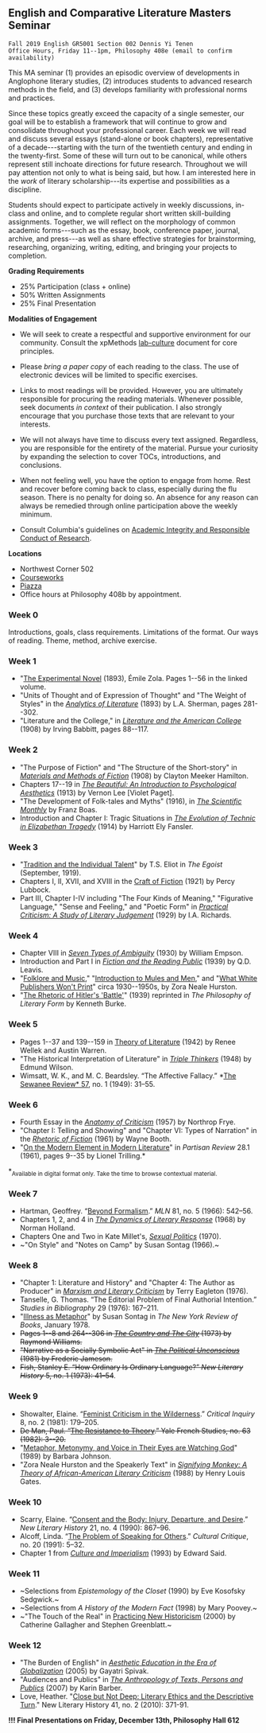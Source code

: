 ## English and Comparative Literature Masters Seminar

```
Fall 2019 English GR5001 Section 002 Dennis Yi Tenen
Office Hours, Friday 11--1pm, Philosophy 408e (email to confirm availability)
```

This MA seminar (1) provides an episodic overview of developments in Anglophone literary
studies, (2) introduces students to advanced research methods in the field, and (3) develops
familiarity with professional norms and practices.

Since these topics greatly exceed the capacity of a single semester, our goal will be to
establish a framework that will continue to grow and consolidate throughout your professional
career. Each week we will read and discuss several essays (stand-alone or book chapters),
representative of a decade---starting with the turn of the twentieth century and ending in the
twenty-first. Some of these will turn out to be canonical, while others represent still
inchoate directions for future research. Throughout we will pay attention not only to what is
being said, but how. I am interested here in the *work* of literary scholarship---its expertise
and possibilities as a discipline.

Students should expect to participate actively in weekly discussions, in-class and online, and
to complete regular short written skill-building assignments.  Together, we will reflect on the
morphology of common academic forms---such as the essay, book, conference paper, journal,
archive, and press---as well as share effective strategies for brainstorming, researching,
organizing, writing, editing, and bringing your projects to completion.

**Grading Requirements**

- 25% Participation (class + online)
- 50% Written Assignments
- 25% Final Presentation

**Modalities of Engagement**

- We will seek to create a respectful and supportive environment for our community. Consult the
  xpMethods [lab-culture][1] document for core principles.

- Please *bring a paper copy* of each reading to the class. The use of electronic devices will
be limited to specific exercises.

- Links to most readings will be provided. However, you are ultimately responsible for
  procuring the reading materials. Whenever possible, seek documents *in context* of their
publication. I also strongly encourage that you purchase those texts that are relevant to your
interests.

- We will not always have time to discuss every text assigned. Regardless, you are responsible
  for the entirety of the material. Pursue your curiosity by expanding the selection to cover
TOCs, introductions, and conclusions.

- When not feeling well, you have the option to engage from home. Rest and recover before
  coming back to class, especially during the flu season. There is no penalty for doing so. An
absence for any reason can always be remedied through online participation above the weekly
minimum.

- Consult Columbia's guidelines on [Academic Integrity and Responsible Conduct of Research][2].

[1]: https://xpmethod.plaintext.in/lab-culture.html
[2]: https://gsas.columbia.edu/student-guide/research/academic-integrity-and-responsible-conduct-research

**Locations**

- Northwest Corner 502
- [Courseworks][3]
- [Piazza][4]
- Office hours at Philosophy 408b by appointment.

[3]: https://courseworks2.columbia.edu/courses/82199
[4]: https://piazza.com/class/k05vu86a8864vy

### Week 0

Introductions, goals, class requirements. Limitations of the format. Our ways of reading.
Theme, method, archive exercise.

### Week 1

- "[The Experimental Novel][11] (1893), Émile Zola. Pages 1--56 in the linked volume.
- "Units of Thought and of Expression of Thought" and "The Weight of Styles" in the [*Analytics
  of Literature*][13] (1893) by L.A. Sherman, pages 281--302.
- "Literature and the College," in [*Literature and the American College*][12] (1908) by Irving
  Babbitt, pages 88--117.

[11]: https://archive.org/download/cu31924027248867/cu31924027248867.pdf
[12]: https://archive.org/download/literatureameric00babb_0/literatureameric00babb_0.pdf
[13]: https://archive.org/download/analyticsofliter00sheruoft/analyticsofliter00sheruoft.pdf

### Week 2

- "The Purpose of Fiction" and "The Structure of the Short-story" in [*Materials and Methods of
  Fiction*][21] (1908) by Clayton Meeker Hamilton.
- Chapters 17--19 in [*The Beautiful: An Introduction to Psychological Aesthetics*][22] (1913)
  by Vernon Lee [Violet Paget].
- "The Development of Folk-tales and Myths" (1916), in [*The Scientific Monthly*][23] by Franz
  Boas.
- Introduction and Chapter I: Tragic Situations in [*The Evolution of Technic in Elizabethan
  Tragedy*][24] (1914) by Harriott Ely Fansler.

[21]: https://archive.org/download/materialsandmet01hamigoog/materialsandmet01hamigoog.pdf
[22]: https://archive.org/download/beautifulintrodu00leevuoft/beautifulintrodu00leevuoft_bw.pdf
[23]: https://archive.org/download/jstor-6151/6151.pdf
[24]: https://courseworks2.columbia.edu/files/5815641/download?download_frd=1

### Week 3

- "[Tradition and the Individual Talent][31]" by T.S. Eliot in *The Egoist* (September, 1919).
- Chapters I, II, XVII, and XVIII in the [Craft of Fiction][32] (1921) by Percy Lubbock.
- Part III, Chapter I-IV including "The Four Kinds of Meaning," "Figurative Language," "Sense
  and Feeling," and "Poetic Form" in [*Practical Criticism: A Study of Literary Judgement*][33]
(1929) by I.A. Richards.

[31]: http://www.modjourn.org/render.php?id=1308761641493752&view=mjp_object
[32]: https://archive.org/download/craftoffiction030210mbp/craftoffiction030210mbp.pdf
[33]: https://archive.org/download/practicalcritici030142mbp/practicalcritici030142mbp.pdf

### Week 4

- Chapter VIII in [*Seven Types of Ambiguity*][44] (1930) by William Empson.
- Introduction and Part I in [*Fiction and the Reading Public*][41] (1939) by Q.D. Leavis.
- "[Folklore and Music][52]," "[Introduction to Mules and Men][43]," and "[What White Publishers
  Won't Print][43]" circa 1930--1950s, by Zora Neale Hurston.
- "[The Rhetoric of Hitler's 'Battle'][45]" (1939) reprinted in *The Philosophy of Literary
  Form* by Kenneth Burke.

[41]: https://archive.org/download/fictionandtherea030248mbp/fictionandtherea030248mbp.pdf
[42]: https://www-jstor-org.ezproxy.cul.columbia.edu/stable/3346585?Search=yes&resultItemClick=true&searchText=au%3A&searchText=%22Zora+Hurston%22&searchUri=%2Faction%2FdoBasicSearch%3Fsi%3D1%26amp%3BQuery%3Dau%253A%2522Zora%2BHurston%2522%26amp%3Brefreqid%3Dsearch%253A0bd692ca8d79bef38fdb3a5eb537ec62&ab_segments=0%2Fdefault-2%2Fcontrol&refreqid=search%3A994acb08c971c7031471755f3eaafc1c#metadata_info_tab_contents
[43]: https://archive.org/details/folklorememoirso00hurs/page/812
[44]: https://archive.org/download/in.ernet.dli.2015.215758/2015.215758.Seven-Types_text.pdf
[45]: https://courseworks2.columbia.edu/files/5583246/download?download_frd=1

### Week 5

- Pages 1--37 and 139--159 in [Theory of Literature][53] (1942) by Renee Wellek and Austin
  Warren.
- "The Historical Interpretation of Literature" in *[Triple Thinkers][52]* (1948) by Edmund
  Wilson.
- Wimsatt, W. K., and M. C. Beardsley. “The Affective Fallacy.” *[The Sewanee Review* 57][54], no. 1
  (1949): 31–55.

[52]: https://courseworks2.columbia.edu/files/6102628/download?download_frd=1
[53]: https://archive.org/download/theoryofliteratu00inwell/theoryofliteratu00inwell_bw.pdf
[54]: https://clio.columbia.edu/catalog/4843426

### Week 6

- Fourth Essay in the [*Anatomy of Criticism*][62] (1957) by Northrop Frye.
- "Chapter I: Telling and Showing" and "Chapter VI: Types of Narration" in the [*Rhetoric of
  Fiction*][63] (1961) by Wayne Booth.
- "[On the Modern Element in Modern Literature][61]" in *Partisan Review* 28.1 (1961), pages
  9--35 by Lionel Trilling.\*

\*<sub>Available in digital format only. Take the time to browse contextual material.</sub>

[61]: http://archives.bu.edu/collections/partisan-review/search/detail?id=326052
[62]: https://courseworks2.columbia.edu/courses/82199/files?preview=6115086
[63]: https://courseworks2.columbia.edu/files/6116816/download?download_frd=1

### Week 7

- Hartman, Geoffrey. “[Beyond Formalism][71].” *MLN* 81, no. 5 (1966): 542–56.
- Chapters 1, 2, and 4 in [*The Dynamics of Literary Response*][72] (1968) by Norman Holland.
- Chapters One and Two in Kate Millet's, [*Sexual Politics*][73] (1970).  
- ~"On Style" and "Notes on Camp" by Susan Sontag (1966).~

[71]: https://www-jstor-org.ezproxy.cul.columbia.edu/stable/2907978?seq=1#metadata_info_tab_contents
[72]: https://courseworks2.columbia.edu/courses/82199/files?preview=6117980
[73]: https://courseworks2.columbia.edu/files/6118063/download?download_frd=1

### Week 8

- "Chapter 1: Literature and History" and "Chapter 4: The Author as Producer" in [*Marxism and Literary Criticism*][83] by Terry Eagleton (1976).
- Tanselle, G. Thomas. “The Editorial Problem of Final Authorial Intention.” *Studies in
  Bibliography* 29 (1976): 167–211.
- "[Illness as Metaphor][85]" by Susan Sontag in *The New York Review of Books*, January 1978.
- ~~Pages 1--8 and 264--306 in [*The Country and The City*][82] (1973) by Raymond Williams.~~
- ~~"Narrative as a Socially Symbolic Act" in [*The Political Unconscious*][84] (1981) by
  Frederic Jameson.~~
- ~~Fish, Stanley E. “How Ordinary Is Ordinary Language?” *New Literary History* 5, no. 1
  (1973): 41–54~~.

[82]: https://courseworks2.columbia.edu/courses/82199/files?
[83]: https://courseworks2.columbia.edu/courses/82199/files?preview=6337990
[84]: https://courseworks2.columbia.edu/courses/82199/files
[85]: https://www-nybooks-com.ezproxy.cul.columbia.edu/issues/1978/01/26/

### Week 9  

- Showalter, Elaine. “[Feminist Criticism in the Wilderness][101].” *Critical Inquiry* 8, no. 2
  (1981): 179–205.
- ~~De Man, Paul. “[The Resistance to Theory][102].” Yale French Studies, no. 63 (1982): 3--20.~~
- "[Metaphor, Metonymy, and Voice in Their Eyes are Watching God][104]" (1989) by Barbara Johnson.
- "Zora Neale Hurston and the Speakerly Text" in [*Signifying Monkey: A Theory of
  African-American Literary Criticism*][103] (1988) by Henry Louis Gates.

[101]: https://www-jstor-org.ezproxy.cul.columbia.edu/stable/i257729?refreqid=excelsior%3Ae6ec75bc528f0c6f58653c397f75a72d
[102]: https://www-jstor-org.ezproxy.cul.columbia.edu/stable/2929828?Search=yes&resultItemClick=true&searchText=The&searchText=Resistance&searchText=to&searchText=Theory&searchUri=%2Faction%2FdoBasicSearch%3FQuery%3DThe%2BResistance%2Bto%2BTheory&ab_segments=0%2Fdefault-2%2Fcontrol&refreqid=search%3A6111d0f4c102e2343c09e6d538fcdc6f&seq=1#metadata_info_tab_contents
[103]: https://courseworks2.columbia.edu/files/5583486/download?download_frd=1
[104]: https://courseworks2.columbia.edu/courses/82199/files?preview=6380676
### Week 10

- Scarry, Elaine. “[Consent and the Body: Injury, Departure, and Desire][111].” *New Literary History*
  21, no. 4 (1990): 867–96.
- Alcoff, Linda. “[The Problem of Speaking for Others][112].” *Cultural Critique*, no. 20 (1991): 5–32.
- Chapter 1 from [*Culture and Imperialism*][113] (1993) by Edward Said.

[111]: https://www-jstor-org.ezproxy.cul.columbia.edu/stable/i220241?refreqid=excelsior%3Ae7d9681cd7287789cee051cac90b353a
[112]: https://www-jstor-org.ezproxy.cul.columbia.edu/stable/i258520?refreqid=excelsior%3Ace144081c846cd02c6856c0e4d93d155
[113]: https://courseworks2.columbia.edu/courses/82199/files?preview=6380752

### Week 11

- ~Selections from *Epistemology of the Closet* (1990) by Eve Kosofsky Sedgwick.~
- ~Selections from *A History of the Modern Fact* (1998) by Mary Poovey.~
- ~"The Touch of the Real" in [Practicing New Historicism][121] (2000) by Catherine Gallagher
  and Stephen Greenblatt.~

[111]: https://courseworks2.columbia.edu/files/5583226/download?download_frd=1

### Week 12

- "The Burden of English" in [*Aesthetic Education in the Era of Globalization*][121] (2005) by
  Gayatri Spivak.
- "Audiences and Publics" in [*The Anthropology of Texts, Persons and Publics*][122] (2007) by
  Karin Barber.
- Love, Heather. "[Close but Not Deep: Literary Ethics and the Descriptive Turn][123]." New
  Literary History 41, no. 2 (2010): 371-91.

[121]: https://courseworks2.columbia.edu/files/6554119/download?download_frd=1 
[122]: https://web-a-ebscohost-com.ezproxy.cul.columbia.edu/ehost/ebookviewer/ebook/ZTAyNXhuYV9fMjIwMzUxX19BTg2?sid=fc3d9e3a-d890-4fae-ae89-e2cb983b25ac@sessionmgr4007&vid=0&format=EB&lpid=lp_200&rid=0
[123]: https://www-jstor-org.ezproxy.cul.columbia.edu/stable/40983827?Search=yes&resultItemClick=true&searchText=au%3A&searchText=%22Heather+Love%22&searchUri=%2Faction%2FdoBasicSearch%3Fsi%3D1%26amp%3BQuery%3Dau%253A%2522Heather%2BLove%2522%26amp%3Brefreqid%3Dsearch%253A10b7a8a0e27d7aa44576752f7cba7229&ab_segments=0%2Fbasic_SYC-4802%2Ftest1&refreqid=search%3A397b9fd7ecde1e76c2591c05adc658b3&seq=4#metadata_info_tab_contents

**!!! Final Presentations on Friday, December 13th, Philosophy Hall 612**

